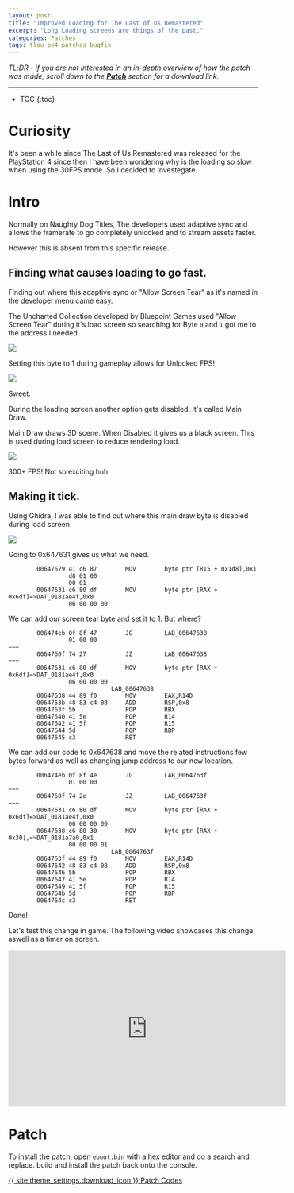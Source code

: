 ```yaml
---
layout: post
title: "Improved Loading for The Last of Us Remastered"
excerpt: "Long Loading screens are things of the past."
categories: Patches
tags: tlou ps4 patches bugfix
---
```


*TL;DR - if you are not interested in an in-depth overview of how the patch was made, scroll down to the [**Patch**](#patch) section for a download link.*

***

* TOC
{:toc}

# Curiosity

It's been a while since The Last of Us Remastered was released for the PlayStation 4 since then I have been wondering why is the loading so slow when using the 30FPS mode. So I decided to investegate.

# Intro

Normally on Naughty Dog Titles, The developers used adaptive sync and allows the framerate to go completely unlocked and to stream assets faster.

However this is absent from this specific release.

## Finding what causes loading to go fast.

Finding out where this adaptive sync or "Allow Screen Tear" as it's named in the developer menu came easy.

The Uncharted Collection developed by Bluepoint Games used "Allow Screen Tear" during it's load screen so searching for Byte `0` and `1` got me to the address I needed.

![](\assets\images\t1r-fast-load\ps4ch-uc3-1.png)

Setting this byte to 1 during gameplay allows for Unlocked FPS!

![](\assets\images\t1r-fast-load\UC3-tear.png)

Sweet.

During the loading screen another option gets disabled. It's called Main Draw.

Main Draw draws 3D scene. When Disabled it gives us a black screen. This is used during load screen to reduce rendering load.

![](\assets\images\t1r-fast-load\T1R-maindraw0.png)

300+ FPS! Not so exciting huh.

## Making it tick.

Using Ghidra, I was able to find out where this main draw byte is disabled during load screen

![](\assets\images\t1r-fast-load\ghidra-maindraw-ref.png)

Going to 0x647631 gives us what we need.

```
        00647629 41 c6 87        MOV        byte ptr [R15 + 0x1d8],0x1
                 d8 01 00 
                 00 01
        00647631 c6 80 df        MOV        byte ptr [RAX + 0x6df]=>DAT_0181ae4f,0x0
                 06 00 00 00
```

We can add our screen tear byte and set it to 1. But where?

```
        006474eb 0f 8f 47        JG         LAB_00647638
                 01 00 00
~~~
        0064760f 74 27           JZ         LAB_00647638
~~~
        00647631 c6 80 df        MOV        byte ptr [RAX + 0x6df]=>DAT_0181ae4f,0x0
                 06 00 00 00
                             LAB_00647638
        00647638 44 89 f0        MOV        EAX,R14D
        0064763b 48 83 c4 08     ADD        RSP,0x8
        0064763f 5b              POP        RBX
        00647640 41 5e           POP        R14
        00647642 41 5f           POP        R15
        00647644 5d              POP        RBP
        00647645 c3              RET
```

We can add our code to 0x647638 and move the related instructions few bytes forward as well as changing jump address to our new location.

```
        006474eb 0f 8f 4e        JG         LAB_0064763f
                 01 00 00
~~~
        0064760f 74 2e           JZ         LAB_0064763f
~~~
        00647631 c6 80 df        MOV        byte ptr [RAX + 0x6df]=>DAT_0181ae4f,0x0
                 06 00 00 00
        00647638 c6 80 30        MOV        byte ptr [RAX + 0x30],=>DAT_0181a7a0,0x1
                 00 00 00 01
                             LAB_0064763f
        0064763f 44 89 f0        MOV        EAX,R14D
        00647642 48 83 c4 08     ADD        RSP,0x8
        00647646 5b              POP        RBX
        00647647 41 5e           POP        R14
        00647649 41 5f           POP        R15
        0064764b 5d              POP        RBP
        0064764c c3              RET
```

Done!

Let's test this change in game. The following video showcases this change aswell as a timer on screen.

<div align="center" class="video-container">
<iframe width="560" height="315" src="https://www.youtube.com/embed/tZjIuAdALhE?start=9" frameborder="0" allow="accelerometer; autoplay; clipboard-write; encrypted-media; gyroscope; picture-in-picture" allowfullscreen></iframe>
</div>

# Patch

To install the patch, open `eboot.bin` with a hex editor and do a search and replace. build and install the patch back onto the console.

<a href="https://github.com/illusion0001/illusion0001.github.io/blob/main/_patches/tlou1.md#improved-loading" class="button" role="button">{{ site.theme_settings.download_icon }} Patch Codes</a>